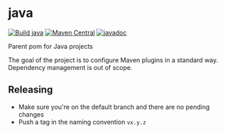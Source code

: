 # java

[![Build java](https://github.com/ngeor/kamino/actions/workflows/build-libs-java.yml/badge.svg)](https://github.com/ngeor/kamino/actions/workflows/build-libs-java.yml)
[![Maven Central](https://img.shields.io/maven-central/v/com.github.ngeor/java.svg?label=Maven%20Central)](https://central.sonatype.com/artifact/com.github.ngeor/java/overview)
[![javadoc](https://javadoc.io/badge2/com.github.ngeor/java/javadoc.svg)](https://javadoc.io/doc/com.github.ngeor/java)

Parent pom for Java projects

The goal of the project is to configure Maven plugins in a standard way.
Dependency management is out of scope.

## Releasing

- Make sure you're on the default branch and there are no pending changes
- Push a tag in the naming convention `vx.y.z`
